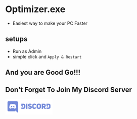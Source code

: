 # Optimizer.exe
- Easiest way to make your PC Faster

## setups
- Run as Admin
- simple click and `Apply & Restart`

## And you are Good Go!!!

## Don't Forget To Join My Discord Server
<img src="Discord-LogoWordmark-Color.png" height="50px" width="150px" />
